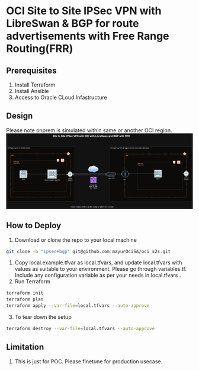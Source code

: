 # OCI Site to Site IPSec VPN with LibreSwan & BGP for route advertisements with Free Range Routing(FRR)

## Prerequisites
1. Install Terraform
2. Install Ansible
3. Access to Oracle CLoud Infastructure

## Design
Please note onprem is simulated within same or another OCI region.
<kbd><img src="images/ocis2s.drawio.png?raw=true" width="1250" /></kbd>


## How to Deploy

1. Download or clone the repo to your local machine
  ```sh
  git clone -b "ipsec+bgp" git@github.com:mayurOciSA/oci_s2s.git
  ```
1. Copy local.example.tfvar as local.tfvars, and update local.tfvars with values as suitable to your environment. Please go through variables.tf. Include any configuration variable as per your needs in local.tfvars .
2. Run Terraform
  ```sh
  terraform init
  terraform plan
  terraform apply --var-file=local.tfvars --auto-approve
  ```
3. To tear down the setup
  ```sh
  terraform destroy --var-file=local.tfvars --auto-approve
  ```

## Limitation
1. This is just for POC. Please finetune for production usecase.